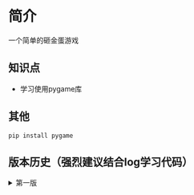 # 简介
一个简单的砸金蛋游戏

## 知识点
- 学习使用pygame库

## 其他
```
pip install pygame
```

## 版本历史（强烈建议结合log学习代码）
<details>

<summary>第一版</summary>

- 使用pygame初始化一个窗口，有大小、名称以及可以点击X关闭
</details>



